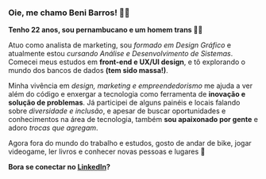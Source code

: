 ### Oie, me chamo Beni Barros! 🫰🏻
**Tenho 22 anos, sou pernambucano e um homem trans 🏳️‍⚧️**

Atuo como analista de marketing, sou _formado em Design Gráfico_ e atualmente estou _cursando Análise e Desenvolvimento de Sistemas_. 
Comecei meus estudos em **front-end e UX/UI design**, e tô explorando o mundo dos bancos de dados **(tem sido massa!)**.

Minha vivência em _design, marketing e empreendedorismo_ me ajuda a ver além do código e enxergar a tecnologia como ferramenta de **inovação e solução de problemas**. 
Já participei de alguns painéis e locais falando sobre _diversidade e inclusão_, e apesar de buscar oportunidades e conhecimentos na área de tecnologia, também **sou apaixonado por gente** e adoro _trocas que agregam_.

Agora fora do mundo do trabalho e estudos, gosto de andar de bike, jogar videogame, ler livros e conhecer novas pessoas e lugares 🩵

**Bora se conectar no [LinkedIn](https://www.linkedin.com/in/ben%C3%ADcio-barros?utm_source=share&utm_campaign=share_via&utm_content=profile&utm_medium=ios_app)?**
